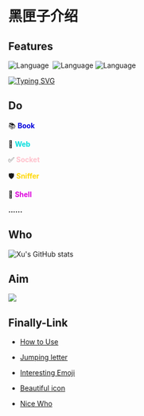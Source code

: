 # 黑匣子介绍

## Features

![Language](https://img.shields.io/badge/language-Python-brightgreen)       ![Language](https://img.shields.io/badge/language-Go-9cf)         ![Language](https://img.shields.io/badge/language-Hat-lightgrey)  

[![Typing SVG](https://readme-typing-svg.herokuapp.com?font=Fira+Code&weight=600&size=25&pause=1000&color=B729F7&background=40CE6096&width=436&lines=You+reap+what+you+sow+!;From+E10adc)](https://git.io/typing-svg)



## Do

📚 **<font color="#0000dd">Book</font>**

🔰 **<font color="#00dddd">Web</font>**

✅ **<font color="pink">Socket</font>**

🛡  **<font color="gold">Sniffer</font>**

🛑 **<font color="#dd00dd">Shell</font>**

**......**



## Who

![Xu's GitHub stats](https://github-readme-stats.vercel.app/api?username=ShengtaoXu321&theme=tokyonight&show_icons=true)



## Aim

<div align="left">
    <img  src="https://github-readme-streak-stats.herokuapp.com/?user=ShengtaoXu321" />
</div>




## Finally-Link

* [How to Use](https://zhuanlan.zhihu.com/p/389305285)

* [Jumping letter](https://readme-typing-svg.herokuapp.com/demo/)

* [Interesting Emoji](https://www.webfx.com/tools/emoji-cheat-sheet/)

* [Beautiful icon](https://shields.io/badges/static-badge)

* [Nice Who](https://zhuanlan.zhihu.com/p/389305285)

  



